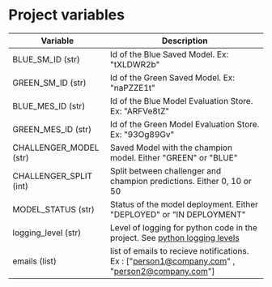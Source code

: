 # Project variables

| Variable      | Description |
| ----------- | ----------- |
| BLUE_SM_ID (str)    | Id of the Blue Saved Model. Ex: "tXLDWR2b"       |
| GREEN_SM_ID (str)    | Id of the Green Saved Model. Ex: "naPZZE1t"         |
| BLUE_MES_ID (str)    | Id of the Blue Model Evaluation Store. Ex: "ARFVe8tZ"    |
| GREEN_MES_ID (str)    | Id of the Green  Model Evaluation Store. Ex: "93Og89Gv"          |
| CHALLENGER_MODEL (str)    | Saved Model with the champion model. Either "GREEN" or "BLUE"      |
| CHALLENGER_SPLIT (int)  | Split between challenger and champion predictions. Either 0, 10 or 50      |
| MODEL_STATUS (str)   | Status of the model deployment. Either "DEPLOYED" or "IN DEPLOYMENT"        |
| logging_level (str)   | Level of logging for python code in the project. See [python logging levels](https://docs.python.org/3/library/logging.html#logging-levels)        |
| emails (list)   |  list of emails to recieve notifications. Ex : ["person1@company.com" , "person2@company.com"]  |


